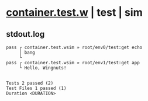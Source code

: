 # [container.test.w](../../../../../../examples/tests/sdk_tests/container/container.test.w) | test | sim

## stdout.log
```log
pass ┌ container.test.wsim » root/env0/test:get echo
     │ bang
     └ 
pass ┌ container.test.wsim » root/env1/test:get app 
     └ Hello, Wingnuts!
 
 
Tests 2 passed (2)
Test Files 1 passed (1)
Duration <DURATION>
```

